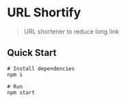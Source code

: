 # URL Shortify

> URL shortener to reduce long link

## Quick Start

```
# Install dependencies
npm i

# Run
npm start
```